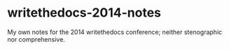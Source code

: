 writethedocs-2014-notes
=======================

My own notes for the 2014 writethedocs conference; neither stenographic nor comprehensive.
